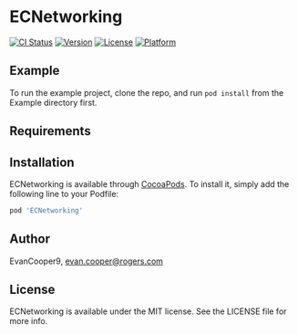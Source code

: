 # ECNetworking

[![CI Status](https://img.shields.io/travis/EvanCooper9/ECNetworking.svg?style=flat)](https://travis-ci.org/EvanCooper9/ECNetworking)
[![Version](https://img.shields.io/cocoapods/v/ECNetworking.svg?style=flat)](https://cocoapods.org/pods/ECNetworking)
[![License](https://img.shields.io/cocoapods/l/ECNetworking.svg?style=flat)](https://cocoapods.org/pods/ECNetworking)
[![Platform](https://img.shields.io/cocoapods/p/ECNetworking.svg?style=flat)](https://cocoapods.org/pods/ECNetworking)

## Example

To run the example project, clone the repo, and run `pod install` from the Example directory first.

## Requirements

## Installation

ECNetworking is available through [CocoaPods](https://cocoapods.org). To install
it, simply add the following line to your Podfile:

```ruby
pod 'ECNetworking'
```

## Author

EvanCooper9, evan.cooper@rogers.com

## License

ECNetworking is available under the MIT license. See the LICENSE file for more info.
